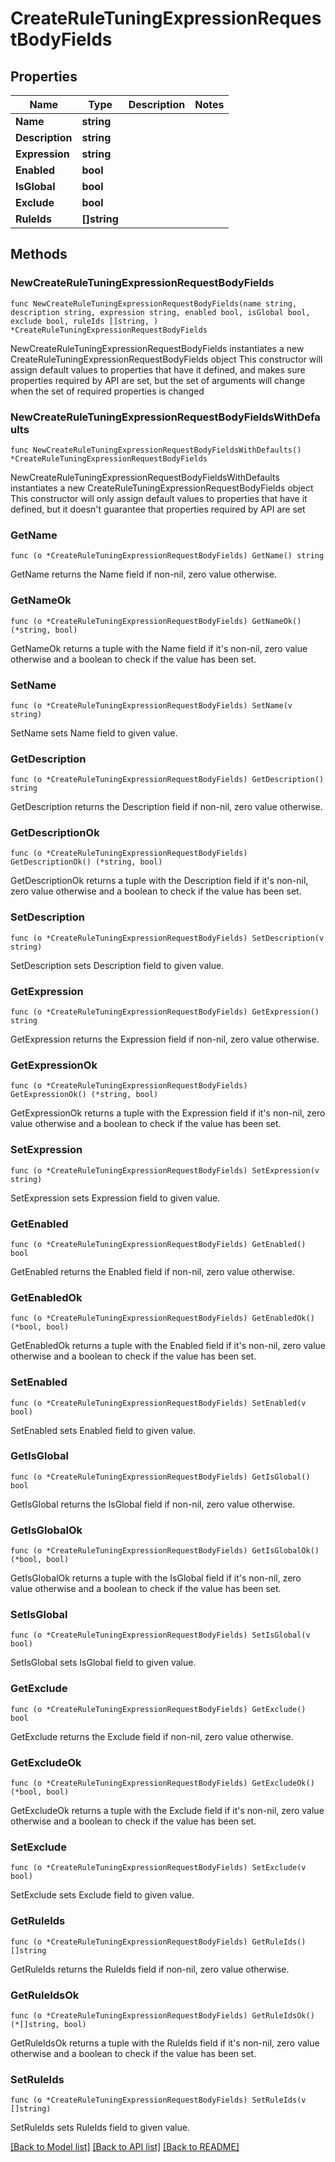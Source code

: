 # CreateRuleTuningExpressionRequestBodyFields

## Properties

Name | Type | Description | Notes
------------ | ------------- | ------------- | -------------
**Name** | **string** |  | 
**Description** | **string** |  | 
**Expression** | **string** |  | 
**Enabled** | **bool** |  | 
**IsGlobal** | **bool** |  | 
**Exclude** | **bool** |  | 
**RuleIds** | **[]string** |  | 

## Methods

### NewCreateRuleTuningExpressionRequestBodyFields

`func NewCreateRuleTuningExpressionRequestBodyFields(name string, description string, expression string, enabled bool, isGlobal bool, exclude bool, ruleIds []string, ) *CreateRuleTuningExpressionRequestBodyFields`

NewCreateRuleTuningExpressionRequestBodyFields instantiates a new CreateRuleTuningExpressionRequestBodyFields object
This constructor will assign default values to properties that have it defined,
and makes sure properties required by API are set, but the set of arguments
will change when the set of required properties is changed

### NewCreateRuleTuningExpressionRequestBodyFieldsWithDefaults

`func NewCreateRuleTuningExpressionRequestBodyFieldsWithDefaults() *CreateRuleTuningExpressionRequestBodyFields`

NewCreateRuleTuningExpressionRequestBodyFieldsWithDefaults instantiates a new CreateRuleTuningExpressionRequestBodyFields object
This constructor will only assign default values to properties that have it defined,
but it doesn't guarantee that properties required by API are set

### GetName

`func (o *CreateRuleTuningExpressionRequestBodyFields) GetName() string`

GetName returns the Name field if non-nil, zero value otherwise.

### GetNameOk

`func (o *CreateRuleTuningExpressionRequestBodyFields) GetNameOk() (*string, bool)`

GetNameOk returns a tuple with the Name field if it's non-nil, zero value otherwise
and a boolean to check if the value has been set.

### SetName

`func (o *CreateRuleTuningExpressionRequestBodyFields) SetName(v string)`

SetName sets Name field to given value.


### GetDescription

`func (o *CreateRuleTuningExpressionRequestBodyFields) GetDescription() string`

GetDescription returns the Description field if non-nil, zero value otherwise.

### GetDescriptionOk

`func (o *CreateRuleTuningExpressionRequestBodyFields) GetDescriptionOk() (*string, bool)`

GetDescriptionOk returns a tuple with the Description field if it's non-nil, zero value otherwise
and a boolean to check if the value has been set.

### SetDescription

`func (o *CreateRuleTuningExpressionRequestBodyFields) SetDescription(v string)`

SetDescription sets Description field to given value.


### GetExpression

`func (o *CreateRuleTuningExpressionRequestBodyFields) GetExpression() string`

GetExpression returns the Expression field if non-nil, zero value otherwise.

### GetExpressionOk

`func (o *CreateRuleTuningExpressionRequestBodyFields) GetExpressionOk() (*string, bool)`

GetExpressionOk returns a tuple with the Expression field if it's non-nil, zero value otherwise
and a boolean to check if the value has been set.

### SetExpression

`func (o *CreateRuleTuningExpressionRequestBodyFields) SetExpression(v string)`

SetExpression sets Expression field to given value.


### GetEnabled

`func (o *CreateRuleTuningExpressionRequestBodyFields) GetEnabled() bool`

GetEnabled returns the Enabled field if non-nil, zero value otherwise.

### GetEnabledOk

`func (o *CreateRuleTuningExpressionRequestBodyFields) GetEnabledOk() (*bool, bool)`

GetEnabledOk returns a tuple with the Enabled field if it's non-nil, zero value otherwise
and a boolean to check if the value has been set.

### SetEnabled

`func (o *CreateRuleTuningExpressionRequestBodyFields) SetEnabled(v bool)`

SetEnabled sets Enabled field to given value.


### GetIsGlobal

`func (o *CreateRuleTuningExpressionRequestBodyFields) GetIsGlobal() bool`

GetIsGlobal returns the IsGlobal field if non-nil, zero value otherwise.

### GetIsGlobalOk

`func (o *CreateRuleTuningExpressionRequestBodyFields) GetIsGlobalOk() (*bool, bool)`

GetIsGlobalOk returns a tuple with the IsGlobal field if it's non-nil, zero value otherwise
and a boolean to check if the value has been set.

### SetIsGlobal

`func (o *CreateRuleTuningExpressionRequestBodyFields) SetIsGlobal(v bool)`

SetIsGlobal sets IsGlobal field to given value.


### GetExclude

`func (o *CreateRuleTuningExpressionRequestBodyFields) GetExclude() bool`

GetExclude returns the Exclude field if non-nil, zero value otherwise.

### GetExcludeOk

`func (o *CreateRuleTuningExpressionRequestBodyFields) GetExcludeOk() (*bool, bool)`

GetExcludeOk returns a tuple with the Exclude field if it's non-nil, zero value otherwise
and a boolean to check if the value has been set.

### SetExclude

`func (o *CreateRuleTuningExpressionRequestBodyFields) SetExclude(v bool)`

SetExclude sets Exclude field to given value.


### GetRuleIds

`func (o *CreateRuleTuningExpressionRequestBodyFields) GetRuleIds() []string`

GetRuleIds returns the RuleIds field if non-nil, zero value otherwise.

### GetRuleIdsOk

`func (o *CreateRuleTuningExpressionRequestBodyFields) GetRuleIdsOk() (*[]string, bool)`

GetRuleIdsOk returns a tuple with the RuleIds field if it's non-nil, zero value otherwise
and a boolean to check if the value has been set.

### SetRuleIds

`func (o *CreateRuleTuningExpressionRequestBodyFields) SetRuleIds(v []string)`

SetRuleIds sets RuleIds field to given value.



[[Back to Model list]](../README.md#documentation-for-models) [[Back to API list]](../README.md#documentation-for-api-endpoints) [[Back to README]](../README.md)


